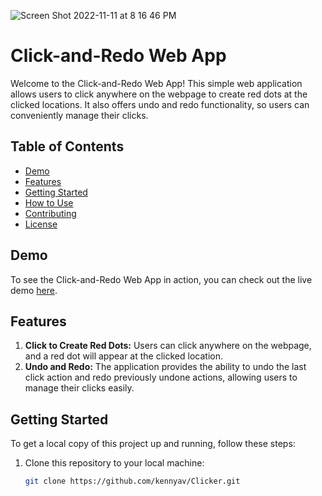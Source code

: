   ![Screen Shot 2022-11-11 at 8 16 46 PM](https://user-images.githubusercontent.com/68562756/201456631-653802cd-763e-474c-834a-0c3b1c3ca019.png)

# Click-and-Redo Web App

Welcome to the Click-and-Redo Web App! This simple web application allows users to click anywhere on the webpage to create red dots at the clicked locations. It also offers undo and redo functionality, so users can conveniently manage their clicks.

## Table of Contents

- [Demo](#demo)
- [Features](#features)
- [Getting Started](#getting-started)
- [How to Use](#how-to-use)
- [Contributing](#contributing)
- [License](#license)

## Demo

To see the Click-and-Redo Web App in action, you can check out the live demo [here](#).

## Features

1. **Click to Create Red Dots:** Users can click anywhere on the webpage, and a red dot will appear at the clicked location.
2. **Undo and Redo:** The application provides the ability to undo the last click action and redo previously undone actions, allowing users to manage their clicks easily.

## Getting Started

To get a local copy of this project up and running, follow these steps:

1. Clone this repository to your local machine:

   ```bash
   git clone https://github.com/kennyav/Clicker.git

